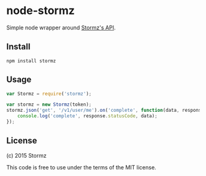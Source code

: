 # node-stormz

Simple node wrapper around [Stormz's API](http://developer.stormz.me).

## Install

    npm install stormz

## Usage

```javascript
var Stormz = require('stormz');

var stormz = new Stormz(token);
stormz.json('get', '/v1/user/me').on('complete', function(data, response) {
    console.log('complete', response.statusCode, data);
});
```

## License

(c) 2015 Stormz

This code is free to use under the terms of the MIT license.
